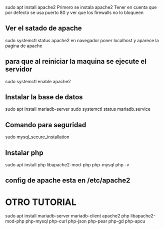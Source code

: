 sudo apt install apache2
Primero se instala apache2
Tener en cuenta que por defecto se usa puerto 80 y ver que los firewalls no lo bloqueen
## Ver el satado de apache
sudo systemctl status apache2
en navegador poner localhost y aparece la pagina de apache
## para que al reiniciar la maquina se ejecute el servidor
sudo systemctl enable apache2
## Instalar la base de datos
sudo apt install mariadb-server
sudo systemctl status mariadb.service 
## Comando para seguridad
sudo mysql_secure_installation 
## Instalar php
sudo apt install php libapache2-mod-php php-mysql
php -v
## config de apache esta en /etc/apache2
 
 # OTRO TUTORIAL
sudo apt install mariadb-server mariadb-client apache2 php libapache2-mod-php php-mysql php-curl php-json php-pear php-gd php-apcu
